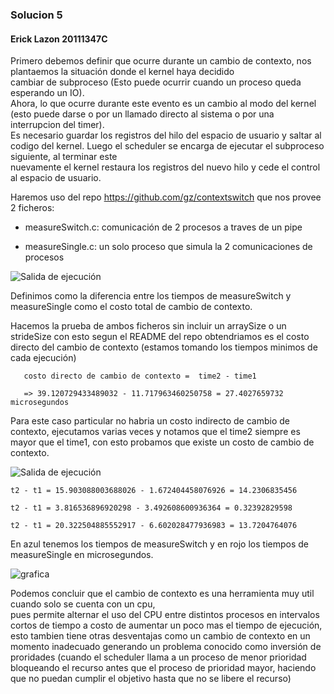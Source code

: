 ### Solucion 5

#### Erick Lazon 20111347C

Primero debemos definir que ocurre durante un cambio de contexto, nos plantaemos la situación donde el kernel haya decidido  
cambiar de subproceso (Esto puede ocurrir cuando un proceso queda esperando un IO).  
Ahora, lo que ocurre durante este evento es un cambio al modo del kernel (esto puede darse o por un llamado directo al sistema o por una interrupcion del timer).  
Es necesario guardar los registros del hilo del espacio de usuario y saltar al codigo del kernel. Luego el scheduler se encarga de ejecutar el subproceso siguiente, al terminar este  
nuevamente el kernel restaura los registros del nuevo hilo y cede el control al espacio de usuario.

Haremos uso del repo https://github.com/gz/contextswitch que nos provee 2 ficheros:  

* measureSwitch.c: comunicación de 2 procesos a traves de un pipe  

* measureSingle.c: un solo proceso que simula la 2 comunicaciones de procesos

![Salida de ejecución ](https://live.staticflickr.com/65535/50022513196_a2732edeea_z.jpg)

Definimos como la diferencia entre los tiempos de measureSwitch y measureSingle como el costo total de cambio de contexto.

Hacemos la prueba de ambos ficheros sin incluir un arraySize o un strideSize con esto segun el README del repo obtendriamos es el costo directo del cambio de contexto (estamos tomando los tiempos minimos de cada ejecución)
```
   costo directo de cambio de contexto =  time2 - time1 
   
   => 39.120729433489032 - 11.717963460250758 = 27.4027659732 microsegundos
``` 
Para este caso particular no habria un costo indirecto de cambio de contexto, ejecutamos varias veces y notamos que el time2 siempre  es mayor que el time1, con esto probamos que existe un costo de cambio de contexto.

![Salida de ejecución ](https://live.staticflickr.com/65535/50021971553_179bdd906e_z.jpg)

```
t2 - t1 = 15.903088003688026 - 1.672404458076926 = 14.2306835456

t2 - t1 = 3.816536896920298 - 3.492608600936364 = 0.32392829598

t2 - t1 = 20.322504885552917 - 6.602028477936983 = 13.7204764076

```
En azul tenemos los tiempos de measureSwitch y en rojo los tiempos de measureSingle en microsegundos.

![grafica](https://live.staticflickr.com/65535/50022402633_84510895a7_z.jpg)

Podemos concluir que el cambio de contexto es una herramienta muy util cuando solo se cuenta con un cpu,  
pues permite alternar el uso del CPU entre distintos procesos en intervalos cortos de tiempo a costo de aumentar un poco mas el tiempo de ejecución, esto tambien tiene otras desventajas como un cambio de contexto en un momento inadecuado generando un problema 
conocido como inversión de proridades (cuando el scheduler llama a un proceso de menor prioridad bloqueando el recurso antes que el proceso de prioridad mayor, haciendo que no puedan cumplir el objetivo hasta que no se libere el recurso)